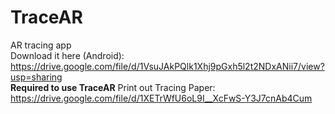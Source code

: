 # TraceAR
AR tracing app<br>
Download it here (Android): https://drive.google.com/file/d/1VsuJAkPQlk1Xhj9pGxh5l2t2NDxANii7/view?usp=sharing<br>
**Required to use TraceAR** Print out Tracing Paper: https://drive.google.com/file/d/1XETrWfU6oL9I__XcFwS-Y3J7cnAb4Cum
